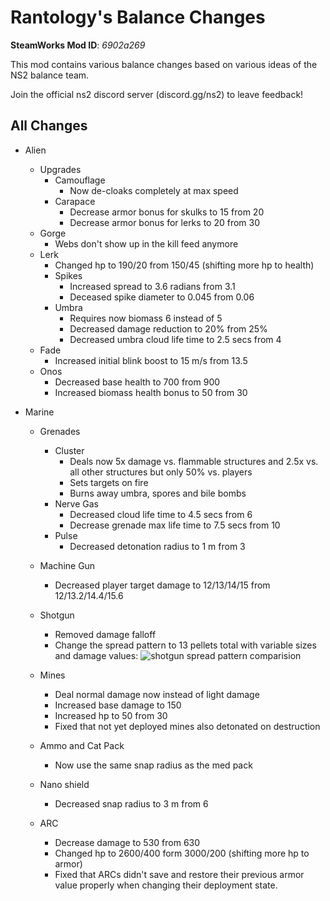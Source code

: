 # Rantology's Balance Changes
**SteamWorks Mod ID**: *6902a269*

This mod contains various balance changes based on various ideas of the NS2 balance team.

Join the official ns2 discord server (discord.gg/ns2) to leave feedback!

## All Changes

- Alien
    - Upgrades
        - Camouflage
            - Now de-cloaks completely at max speed
        - Carapace
            - Decrease armor bonus for skulks to 15 from 20
            - Decrease armor bonus for lerks to 20 from 30
    - Gorge
        - Webs don't show up in the kill feed anymore
    - Lerk
        - Changed hp to 190/20 from 150/45 (shifting more hp to health)
        - Spikes
            - Increased spread to 3.6 radians from 3.1
            - Deceased spike diameter to 0.045 from 0.06
        - Umbra
            - Requires now biomass 6 instead of 5
            - Decreased damage reduction to 20% from 25%
            - Decreased umbra cloud life time to 2.5 secs from 4
    - Fade
        - Increased initial blink boost to 15 m/s from 13.5
    - Onos
        - Decreased base health to 700 from 900
        - Increased biomass health bonus to 50 from 30
    
- Marine
    - Grenades
        - Cluster
            - Deals now 5x damage vs. flammable structures and 2.5x vs. all other structures but only 50% vs. players
            - Sets targets on fire
            - Burns away umbra, spores and bile bombs
        - Nerve Gas
            - Decreased cloud life time to 4.5 secs from 6
            - Decrease grenade max life time to 7.5 secs from 10
        - Pulse
            - Decreased detonation radius to 1 m from 3
    - Machine Gun
        - Decreased player target damage to 12/13/14/15 from 12/13.2/14.4/15.6
    - Shotgun 
        - Removed damage falloff
        - Change the spread pattern to 13 pellets total with variable sizes and damage values:
        ![shotgun spread pattern comparision](https://trello-attachments.s3.amazonaws.com/5b4e23748739c1333f6dc499/5cd2cd183bd6e121e8b32aac/5a018569713d8a1f3014a67a516b44f9/327_SG_ranto.png)
    - Mines
        - Deal normal damage now instead of light damage
        - Increased base damage to 150
        - Increased hp to 50 from 30
        - Fixed that not yet deployed mines also detonated on destruction
    - Ammo and Cat Pack
        - Now use the same snap radius as the med pack
    - Nano shield
        - Decreased snap radius to 3 m from 6
        
    - ARC
        - Decrease damage to 530 from 630
        - Changed hp to 2600/400 form 3000/200 (shifting more hp to armor)
        - Fixed that ARCs didn't save and restore their previous armor value properly when changing their deployment state.